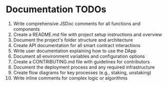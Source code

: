 # Documentation TODOs

1. Write comprehensive JSDoc comments for all functions and components
2. Create a README.md file with project setup instructions and overview
3. Document the project's folder structure and architecture
4. Create API documentation for all smart contract interactions
5. Write user documentation explaining how to use the DApp
6. Document all environment variables and configuration options
7. Create a CONTRIBUTING.md file with guidelines for contributors
8. Document the deployment process and any required infrastructure
9. Create flow diagrams for key processes (e.g., staking, unstaking)
10. Write inline comments for complex logic or algorithms